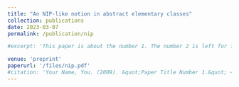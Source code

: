 ```yaml
---
title: "An NIP-like notion in abstract elementary classes"
collection: publications
date: 2023-03-07
permalink: /publication/nip

#excerpt: 'This paper is about the number 1. The number 2 is left for future work.'

venue: 'preprint'
paperurl: '/files/nip.pdf'
#citation: 'Your Name, You. (2009). &quot;Paper Title Number 1.&quot; <i>Journal 1</i>. 1(1).'
---
```




